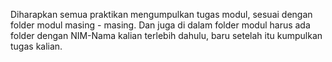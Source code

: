 Diharapkan semua praktikan mengumpulkan tugas modul, sesuai dengan folder modul masing - masing. Dan juga di dalam folder modul harus ada folder dengan NIM-Nama kalian terlebih dahulu, baru setelah itu kumpulkan tugas kalian.